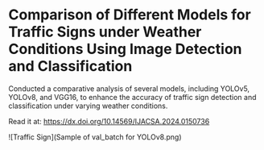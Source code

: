 # Comparison of Different Models for Traffic Signs under Weather Conditions Using Image Detection and Classification
Conducted a comparative analysis of several models, including YOLOv5, YOLOv8, and VGG16, to enhance the accuracy of traffic sign detection and classification under varying weather conditions.

Read it at: https://dx.doi.org/10.14569/IJACSA.2024.0150736

![Traffic Sign](Sample of val_batch for YOLOv8.png)
